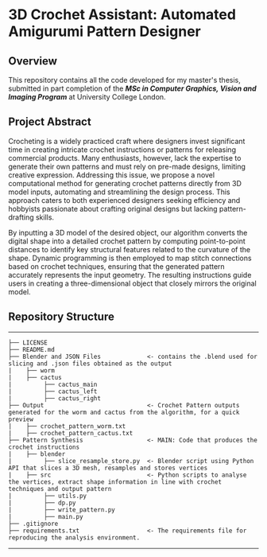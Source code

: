 # 3D Crochet Assistant: Automated Amigurumi Pattern Designer


## Overview

This repository contains all the code developed for my master's thesis, submitted in part completion of the _**MSc in Computer Graphics, Vision and Imaging Program**_ at University College London.


## Project Abstract
Crocheting is a widely practiced craft where designers invest significant time in creating intricate crochet instructions or patterns for releasing commercial products. Many enthusiasts, however, lack the expertise to generate their own patterns and must rely on pre-made designs, limiting creative expression. Addressing this issue, we propose a novel computational method for generating crochet patterns directly from 3D model inputs, automating and streamlining the design process. This approach caters to both experienced designers seeking efficiency and hobbyists passionate about crafting original designs but lacking pattern-drafting skills.

By inputting a 3D model of the desired object, our algorithm converts the digital shape into a detailed crochet pattern by computing point-to-point distances to identify key structural features related to the curvature of the shape. Dynamic programming is then employed to map stitch connections based on crochet techniques, ensuring that the generated pattern accurately represents the input geometry. The resulting instructions guide users in creating a three-dimensional object that closely mirrors the original model.


## Repository Structure
------------

    ├── LICENSE                            
    ├── README.md                           
    ├── Blender and JSON Files             <- contains the .blend used for slicing and .json files obtained as the output
    |    ├── worm             
    |    ├── cactus              
    |         ├── cactus_main                
    |         ├── cactus_left
    |         ├── cactus_right
    ├── Output                             <- Crochet Pattern outputs generated for the worm and cactus from the algorithm, for a quick preview
    |    ├── crochet_pattern_worm.txt                           
    |    ├── crochet_pattern_cactus.txt                         
    ├── Pattern Synthesis                  <- MAIN: Code that produces the crochet instructions
    |    ├── blender                           
    |         ├── slice_resample_store.py  <- Blender script using Python API that slices a 3D mesh, resamples and stores vertices
    |    ├── src                           <- Python scripts to analyse the vertices, extract shape information in line with crochet techniques and output pattern
    |         ├── utils.py
    |         ├── dp.py
    |         ├── write_pattern.py
    |         ├── main.py
    ├── .gitignore                        
    ├── requirements.txt                   <- The requirements file for reproducing the analysis environment.
--------

